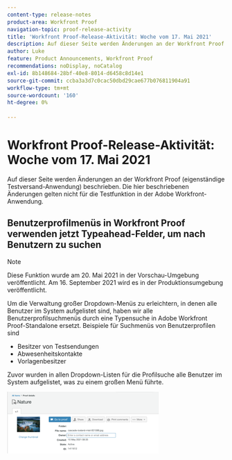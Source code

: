 ```yaml
---
content-type: release-notes
product-area: Workfront Proof
navigation-topic: proof-release-activity
title: 'Workfront Proof-Release-Aktivität: Woche vom 17. Mai 2021'
description: Auf dieser Seite werden Änderungen an der Workfront Proof (eigenständige Testversand-Anwendung) beschrieben. Die hier beschriebenen Änderungen gelten nicht für die Testfunktion in der Adobe Workfront-Anwendung.
author: Luke
feature: Product Announcements, Workfront Proof
recommendations: noDisplay, noCatalog
exl-id: 8b148684-28bf-40e8-8014-d6458c8d14e1
source-git-commit: ccba3a3d7c0cac50dbd29cae677b076811904a91
workflow-type: tm+mt
source-wordcount: '160'
ht-degree: 0%

---
```


# Workfront Proof-Release-Aktivität: Woche vom 17. Mai 2021

Auf dieser Seite werden Änderungen an der Workfront Proof (eigenständige Testversand-Anwendung) beschrieben. Die hier beschriebenen Änderungen gelten nicht für die Testfunktion in der Adobe Workfront-Anwendung.

## Benutzerprofilmenüs in Workfront Proof verwenden jetzt Typeahead-Felder, um nach Benutzern zu suchen

>[!NOTE]
>
>Diese Funktion wurde am 20. Mai 2021 in der Vorschau-Umgebung veröffentlicht. Am 16. September 2021 wird es in der Produktionsumgebung veröffentlicht.

Um die Verwaltung großer Dropdown-Menüs zu erleichtern, in denen alle Benutzer im System aufgelistet sind, haben wir alle Benutzerprofilsuchmenüs durch eine Typensuche in Adobe Workfront Proof-Standalone ersetzt. Beispiele für Suchmenüs von Benutzerprofilen sind

* Besitzer von Testsendungen
* Abwesenheitskontakte
* Vorlagenbesitzer

Zuvor wurden in allen Dropdown-Listen für die Profilsuche alle Benutzer im System aufgelistet, was zu einem großen Menü führte.

![](assets/user-profile-typeahead-350x142.png)
